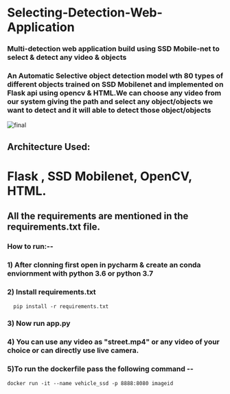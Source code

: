 # Selecting-Detection-Web-Application
### Multi-detection web application build using SSD Mobile-net to select & detect any video & objects

### An Automatic Selective object detection model wth 80 types of different objects trained on SSD Mobilenet and implemented on Flask api using opencv & HTML.We can choose any video from our system giving the path and select any object/objects we want to detect and it will able to detect those object/objects


![final](https://user-images.githubusercontent.com/52413661/151869188-453dcb97-2dca-4979-84d4-c40795e396d5.gif)




## Architecture Used:

# Flask , SSD Mobilenet, OpenCV, HTML.

## All the requirements are mentioned in the requirements.txt file.


### How to run:--
### 1) After clonning first open in pycharm & create an conda enviornment with python 3.6 or python 3.7

### 2) Install requirements.txt
      pip install -r requirements.txt

### 3) Now run  app.py

### 4) You can use any video as "street.mp4" or  any video of your choice or can directly use live camera.

### 5)To run the dockerfile pass the following command --
    docker run -it --name vehicle_ssd -p 8888:8080 imageid

